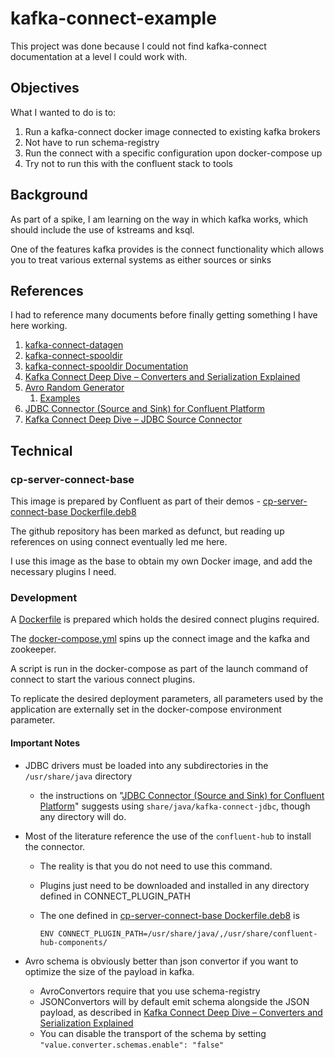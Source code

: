 # kafka-connect-example
This project was done because I could not find kafka-connect documentation at a level I could work with.

## Objectives

What I wanted to do is to:

1. Run a kafka-connect docker image connected to existing kafka brokers
2. Not have to run schema-registry
3. Run the connect with a specific configuration upon docker-compose up
4. Try not to run this with the confluent stack to tools

## Background

As part of a spike, I am learning on the way in which kafka works, which should include the use of 
kstreams and ksql.  

One of the features kafka provides is the connect functionality which allows you
to treat various external systems as either sources or sinks

## References

I had to reference many documents before finally getting something I have here working.

1. [kafka-connect-datagen](https://github.com/confluentinc/kafka-connect-datagen)
2. [kafka-connect-spooldir](https://github.com/jcustenborder/kafka-connect-spooldir)
3. [kafka-connect-spooldir Documentation](https://jcustenborder.github.io/kafka-connect-documentation/projects/kafka-connect-spooldir/index.html)
4. [Kafka Connect Deep Dive – Converters and Serialization Explained](https://www.confluent.io/blog/kafka-connect-deep-dive-converters-serialization-explained/)
5. [Avro Random Generator](https://github.com/confluentinc/avro-random-generator)
    1. [Examples](https://github.com/confluentinc/kafka-connect-datagen/tree/master/src/main/resources)
6. [JDBC Connector (Source and Sink) for Confluent Platform](https://docs.confluent.io/current/connect/kafka-connect-jdbc/index.html)
7. [Kafka Connect Deep Dive – JDBC Source Connector](https://www.confluent.io/blog/kafka-connect-deep-dive-jdbc-source-connector/)

## Technical

### cp-server-connect-base

This image is prepared by Confluent as part of their demos - 
[cp-server-connect-base Dockerfile.deb8](https://github.com/confluentinc/kafka-images/blob/master/kafka-connect-base/Dockerfile.deb8)

The github repository has been marked as defunct, but reading up references on using connect 
eventually led me here.

I use this image as the base to obtain my own Docker image, and add the necessary plugins I need.

### Development

A [Dockerfile](./Dockerfile) is prepared which holds the desired connect plugins required.  

The [docker-compose.yml](./docker-compose.yml) spins up the connect image and the kafka and zookeeper.

A script is run in the docker-compose as part of the launch command of connect to start the various
connect plugins.

To replicate the desired deployment parameters, all parameters used by the application are externally set in the docker-compose environment parameter.

#### Important Notes

* JDBC drivers must be loaded into any subdirectories in the ```/usr/share/java``` directory
  * the instructions on "[JDBC Connector (Source and Sink) for Confluent Platform](https://docs.confluent.io/current/connect/kafka-connect-jdbc/index.html)" 
   suggests using ```share/java/kafka-connect-jdbc```, though any directory will do.
* Most of the literature reference the use of the ```confluent-hub``` to install the connector.
  * The reality is that you do not need to use this command.
  * Plugins just need to be downloaded and installed in any directory defined in CONNECT_PLUGIN_PATH
  * The one defined in [cp-server-connect-base Dockerfile.deb8](https://github.com/confluentinc/kafka-images/blob/master/kafka-connect-base/Dockerfile.deb8) is

    ```ENV CONNECT_PLUGIN_PATH=/usr/share/java/,/usr/share/confluent-hub-components/```

* Avro schema is obviously better than json convertor if you want to optimize the size of the payload in kafka.
  * AvroConvertors require that you use schema-registry
  * JSONConvertors will by default emit schema alongside the JSON payload, as described in [Kafka Connect Deep Dive – Converters and Serialization Explained](https://www.confluent.io/blog/kafka-connect-deep-dive-converters-serialization-explained/)
  * You can disable the transport of the schema by setting ```"value.converter.schemas.enable": "false"```
